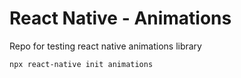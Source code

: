 # React Native - Animations

Repo for testing react native animations library

`npx react-native init animations`
